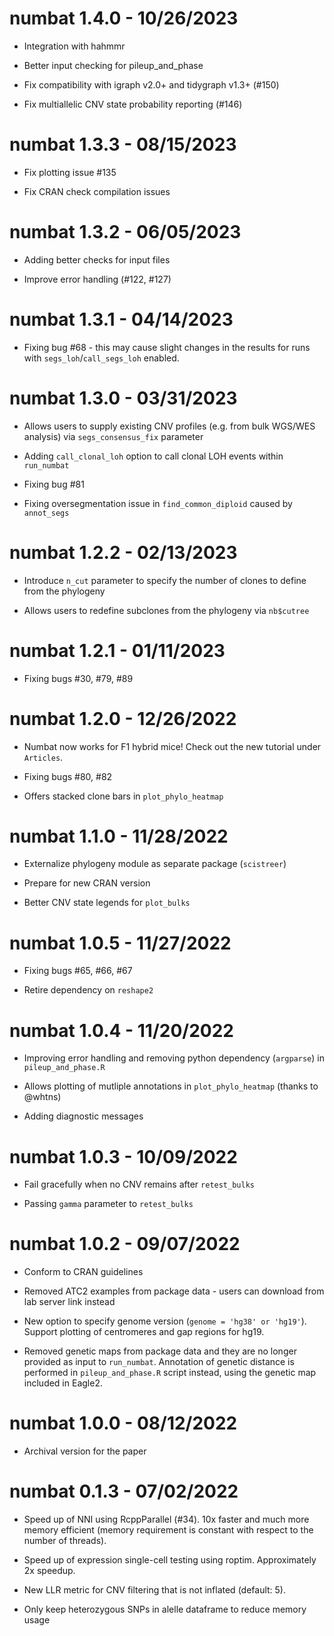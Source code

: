 # numbat 1.4.0 - 10/26/2023

* Integration with hahmmr 

* Better input checking for pileup_and_phase

* Fix compatibility with igraph v2.0+ and tidygraph v1.3+ (#150)

* Fix multiallelic CNV state probability reporting (#146)

# numbat 1.3.3 - 08/15/2023

* Fix plotting issue #135

* Fix CRAN check compilation issues

# numbat 1.3.2 - 06/05/2023

* Adding better checks for input files

* Improve error handling (#122, #127)

# numbat 1.3.1 - 04/14/2023

* Fixing bug #68 - this may cause slight changes in the results for runs with `segs_loh`/`call_segs_loh` enabled.

# numbat 1.3.0 - 03/31/2023

* Allows users to supply existing CNV profiles (e.g. from bulk WGS/WES analysis) via `segs_consensus_fix` parameter

* Adding `call_clonal_loh` option to call clonal LOH events within `run_numbat`

* Fixing bug #81

* Fixing oversegmentation issue in `find_common_diploid` caused by `annot_segs`

# numbat 1.2.2 - 02/13/2023

* Introduce `n_cut` parameter to specify the number of clones to define from the phylogeny 

* Allows users to redefine subclones from the phylogeny via `nb$cutree`

# numbat 1.2.1 - 01/11/2023

* Fixing bugs #30, #79, #89

# numbat 1.2.0 - 12/26/2022

* Numbat now works for F1 hybrid mice! Check out the new tutorial under `Articles`.

* Fixing bugs #80, #82

* Offers stacked clone bars in `plot_phylo_heatmap`

# numbat 1.1.0 - 11/28/2022

* Externalize phylogeny module as separate package (`scistreer`)

* Prepare for new CRAN version

* Better CNV state legends for `plot_bulks`

# numbat 1.0.5 - 11/27/2022

* Fixing bugs #65, #66, #67

* Retire dependency on `reshape2`

# numbat 1.0.4 - 11/20/2022

* Improving error handling and removing python dependency (`argparse`) in `pileup_and_phase.R`

* Allows plotting of mutliple annotations in `plot_phylo_heatmap` (thanks to @whtns)

* Adding diagnostic messages

# numbat 1.0.3 - 10/09/2022

* Fail gracefully when no CNV remains after `retest_bulks`

* Passing `gamma` parameter to `retest_bulks`

# numbat 1.0.2 - 09/07/2022

* Conform to CRAN guidelines

* Removed ATC2 examples from package data - users can download from lab server link instead

* New option to specify genome version (`genome = 'hg38' or 'hg19'`). Support plotting of centromeres and gap regions for hg19.

* Removed genetic maps from package data and they are no longer provided as input to `run_numbat`. Annotation of genetic distance is performed in `pileup_and_phase.R` script instead, using the genetic map included in Eagle2.

# numbat 1.0.0 - 08/12/2022

* Archival version for the paper

# numbat 0.1.3 - 07/02/2022

* Speed up of NNI using RcppParallel (#34). 10x faster and much more memory efficient (memory requirement is constant with respect to the number of threads).

* Speed up of expression single-cell testing using roptim. Approximately 2x speedup.

* New LLR metric for CNV filtering that is not inflated (default: 5).

* Only keep heterozygous SNPs in alelle dataframe to reduce memory usage
